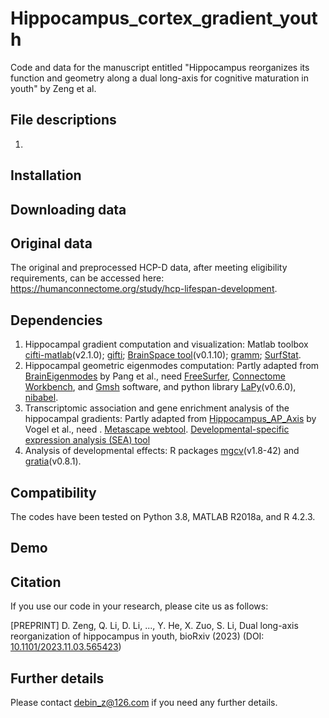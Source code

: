 # Hippocampus_cortex_gradient_youth

Code and data for the manuscript entitled "Hippocampus reorganizes its function and geometry along a dual long-axis for cognitive maturation in youth" by Zeng et al.

## File descriptions

1. 

## Installation



## Downloading data



## Original data

The original and preprocessed HCP-D data, after meeting eligibility requirements, can be accessed here: https://humanconnectome.org/study/hcp-lifespan-development.

## Dependencies

1. Hippocampal gradient computation and visualization: Matlab toolbox [cifti-matlab](https://github.com/Washington-University/cifti-matlab)(v2.1.0); [gifti](https://github.com/gllmflndn/gifti); [BrainSpace tool](https://github.com/MICA-MNI/BrainSpace)(v0.1.10); [gramm](https://github.com/piermorel/gramm); [SurfStat](https://math.mcgill.ca/keith/surfstat/).
2. Hippocampal geometric eigenmodes computation: Partly adapted from [BrainEigenmodes](https://github.com/NSBLab/BrainEigenmodes/tree/main) by Pang et al., need [FreeSurfer](https://surfer.nmr.mgh.harvard.edu/fswiki/DownloadAndInstall), [Connectome Workbench](https://www.humanconnectome.org/software/get-connectome-workbench), and [Gmsh](https://gmsh.info/) software, and python library [LaPy](https://github.com/Deep-MI/LaPy)(v0.6.0), [nibabel](https://nipy.org/nibabel/).
3. Transcriptomic association and gene enrichment analysis of the hippocampal gradients: Partly adapted from [Hippocampus_AP_Axis](https://github.com/illdopejake/Hippocampus_AP_Axis) by Vogel et al., need . [Metascape webtool](www.metascape.org). [Developmental-specific expression analysis (SEA) tool](http://genetics.wustl.edu/jdlab/cseatool-2/)
4. Analysis of developmental effects: R packages [mgcv](https://rdocumentation.org/packages/mgcv/versions/1.8-42)(v1.8-42) and [gratia](https://rdocumentation.org/packages/gratia/versions/0.8.1)(v0.8.1).

## Compatibility

The codes have been tested on Python 3.8, MATLAB R2018a, and R 4.2.3.

## Demo



## Citation

If you use our code in your research, please cite us as follows:

[PREPRINT] D. Zeng, Q. Li, D. Li, ..., Y. He, X. Zuo, S. Li, Dual long-axis reorganization of hippocampus in youth, bioRxiv (2023) (DOI: [10.1101/2023.11.03.565423](https://www.biorxiv.org/content/10.1101/2023.11.03.565423v1.article-metrics))

## Further details

Please contact debin_z@126.com if you need any further details.
